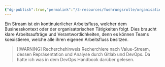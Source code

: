 ```yaml
---
{"dg-publish":true,"permalink":"/3-resources/fuehrungsrolle/organisationsstruktur/team-topologies/value-stream/","tags":["revisitMe"],"created":"2024-04-28T15:18:32.091+02:00","updated":"2024-04-29T07:29:35.801+02:00"}
---
```



Ein Stream ist ein kontinuierlicher Arbeitsfluss, welcher dem Businesskontext oder der organisatorischen Tätigkeiten folgt. Dies braucht klare Arbeitsaufträge und Verantwortlichkeiten, denn es können Teams koexistieren, welche alle ihren eigenen Arbeitsfluss besitzen.

> [!WARNING] Recherchehinweis
> Recherchiere nach Value-Stream, dessen Repräsentation und Analyse durch Gitlab und DevOps. Da hatte ich was in dem DevOps Handbook darüber gelesen.
